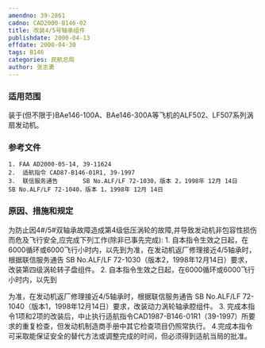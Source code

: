 ```yaml
---
amendno: 39-2861
cadno: CAD2000-B146-02
title: 改装4/5号轴承组件
publishdate: 2000-04-13
effdate: 2000-04-30
tags: B146
categories: 民航总局
author: 张志勇
---
```


### 适用范围 
装于(但不限于)BAe146-100A、BAe146-300A等飞机的ALF502、LF507系列涡扇发动机。

### 参考文件
    1. FAA AD2000-05-14, 39-11624 
    2.	适航指令 CAD87-B146-01R1, 39-1997 
    3.	联信服务通告       SB No.ALF/LF 72-1030，版本 2，1998年 12月 14日       SB No.ALF/LF 72-1040，版本 1，1998年 12月 14日


### 原因、措施和规定 
为防止因4#/5#双轴承故障造成第4级低压涡轮的故障,并导致发动机非包容性损伤而危及飞行安全,应完成下列工作(除非已事先完成): 
    1. 自本指令生效之日起，在6000循环或6000飞行小时内，以先到为准，在发动机返厂修理接近4/5轴承时，根据联信服务通告 SB No.ALF/LF 72-1030（版本2，1998年12月14日）要求，改装第四级涡轮转子盘组件。 
    2. 自本指令生效之日起，在6000循环或6000飞行小时内，以先到
  
为准，在发动机返厂修理接近4/5轴承时，根据联信服务通告 SB No.ALF/LF 72-1040（版本1，1998年12月14日）要求，改装动力涡轮轴承腔组件。 
3. 完成本指令1项和2项的改装后，中止执行适航指令CAD1987-B146-01R1（39-1997）所要求的重复检查，但发动机制造商手册中其它检查项目仍照常执行。 
    4.完成本指令可采取能保证安全的替代方法或调整完成的时间，但必须得到适航当局的批准。

